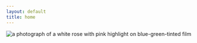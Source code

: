 ```yaml
---
layout: default
title: home
---
```


<img class="img-fluid" src="{{ site.bucket_url }}/2020-05-31-white-pink-rose-revolog.jpg" alt="a photograph of a white rose with pink highlight on blue-green-tinted film"/>

